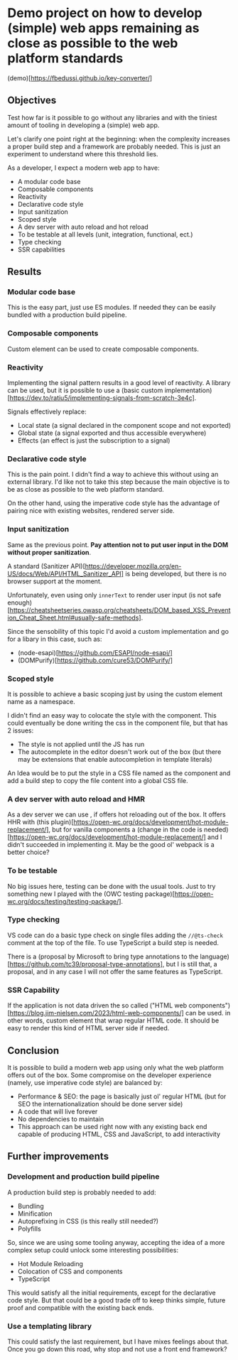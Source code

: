# Demo project on how to develop (simple) web apps remaining as close as possible to the web platform standards

(demo)[https://fbedussi.github.io/key-converter/]

## Objectives

Test how far is it possible to go without any libraries and with the tiniest amount of tooling in developing a (simple) web app.

Let's clarify one point right at the beginning: when the complexity increases a proper build step and a framework are probably needed. This is just an experiment to understand where this threshold lies.

As a developer, I expect a modern web app to have:

- A modular code base
- Composable components
- Reactivity
- Declarative code style
- Input sanitization
- Scoped style
- A dev server with auto reload and hot reload
- To be testable at all levels (unit, integration, functional, ect.)
- Type checking
- SSR capabilities

## Results

### Modular code base

This is the easy part, just use ES modules. If needed they can be easily bundled with a production build pipeline. 

### Composable components

Custom element can be used to create composable components.

### Reactivity

Implementing the signal pattern results in a good level of reactivity. A library can be used, but it is possible to use a (basic custom implementation)[https://dev.to/ratiu5/implementing-signals-from-scratch-3e4c].

Signals effectively replace: 

- Local state (a signal declared in the component scope and not exported)
- Global state (a signal exported and thus accessible everywhere)
- Effects (an effect is just the subscription to a signal)

### Declarative code style

This is the pain point. I didn't find a way to achieve this without using an external library. I'd like not to take this step because the main objective is to be as close as possible to the web platform standard.

On the other hand, using the imperative code style has the advantage of pairing nice with existing websites, rendered server side.

### Input sanitization

Same as the previous point. **Pay attention not to put user input in the DOM without proper sanitization**. 

A standard (Sanitizer API)[https://developer.mozilla.org/en-US/docs/Web/API/HTML_Sanitizer_API] is being developed, but there is no browser support at the moment. 

Unfortunately, even using only `innerText` to render user input (is not safe enough)[https://cheatsheetseries.owasp.org/cheatsheets/DOM_based_XSS_Prevention_Cheat_Sheet.html#usually-safe-methods]. 

Since the sensobility of this topic I'd avoid a custom implementation and go for a libary in this case, such as:

- (node-esapi)[https://github.com/ESAPI/node-esapi/]
- (DOMPurify)[https://github.com/cure53/DOMPurify/]

### Scoped style

It is possible to achieve a basic scoping just by using the custom element name as a namespace. 

I didn't find an easy way to colocate the style with the component. This could eventually be done writing the css in the component file, but that has 2 issues: 

- The style is not applied until the JS has run
- The autocomplete in the editor doesn't work out of the box (but there may be extensions that enable autocompletion in template literals)

An Idea would be to put the style in a CSS file named as the component and add a build step to copy the file content into a global CSS file. 

### A dev server with auto reload and HMR

As a dev server we can use [](https://modern-web.dev/docs/dev-server/overview/), if offers hot reloading out of the box. It offers HHR with (this plugin)[https://open-wc.org/docs/development/hot-module-replacement/], but for vanilla components a (change in the code is needed)[https://open-wc.org/docs/development/hot-module-replacement/] and I didn't succeeded in implementing it. May be the good ol' webpack is a better choice? 

### To be testable

No big issues here, testing can be done with the usual tools. Just to try something new I played with the (OWC testing package)[https://open-wc.org/docs/testing/testing-package/].

### Type checking

VS code can do a basic type check on single files adding the `//@ts-check` comment at the top of the file. To use TypeScript a build step is needed. 

There is a (proposal by Microsoft to bring type annotations to the language)[https://github.com/tc39/proposal-type-annotations], but I is still that, a proposal, and in any case I will not offer the same features as TypeScript.

### SSR Capability

If the application is not data driven the so called ("HTML web components")[https://blog.jim-nielsen.com/2023/html-web-components/] can be used. in other words, custom element that wrap regular HTML code. It should be easy to render this kind of HTML server side if needed. 

## Conclusion

It is possible to build a modern web app using only what the web platform offers out of the box. Some compromise on the developer experience (namely, use imperative code style) are balanced by:

- Performance & SEO: the page is basically just ol' regular HTML (but for SEO the internationalization should be done server side)
- A code that will live forever
- No dependencies to maintain
- This approach can be used right now with any existing back end capable of producing HTML, CSS and JavaScript, to add interactivity

## Further improvements

### Development and production build pipeline

A production build step is probably needed to add:

- Bundling
- Minification
- Autoprefixing in CSS (is this really still needed?)
- Polyfills

So, since we are using some tooling anyway, accepting the idea of a more complex setup could unlock some interesting possibilities:

- Hot Module Reloading
- Colocation of CSS and components
- TypeScript

This would satisfy all the initial requirements, except for the declarative code style. But that could be a good trade off to keep thinks simple, future proof and compatible with the existing back ends. 

### Use a templating library

This could satisfy the last requirement, but I have mixes feelings about that. Once you go down this road, why stop and not use a front end framework?

